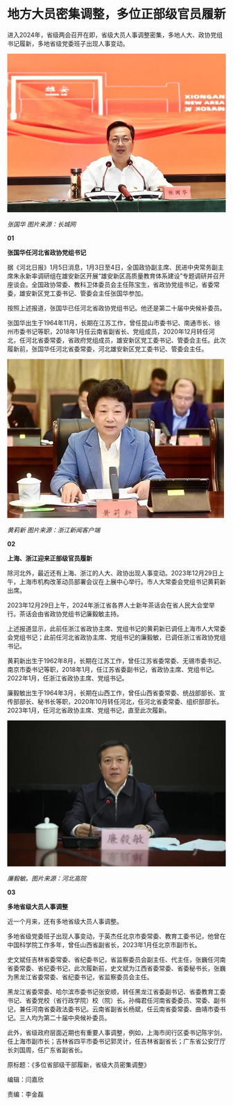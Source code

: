 # 地方大员密集调整，多位正部级官员履新

进入2024年，省级两会召开在即，省级大员人事调整密集，多地人大、政协党组书记履新，多地省级党委班子出现人事变动。

![b276166429405bac02b7e497ef0d2a07.jpg](https://raw.githubusercontent.com/qqhsx/qqnews_image/main/2024/01/07/地方大员密集调整，多位正部级官员履新/b276166429405bac02b7e497ef0d2a07.jpg)

 _张国华 图片来源：长城网_

**01**

**张国华任河北省政协党组书记**

据《河北日报》1月5日消息，1月3日至4日，全国政协副主席、民进中央常务副主席朱永新率调研组在雄安新区开展“雄安新区高质量教育体系建设”专题调研并召开座谈会。全国政协常委、教科卫体委员会主任陈宝生，省政协党组书记，省委常委，雄安新区党工委书记、管委会主任张国华参加。

按照上述报道，张国华已任河北省政协党组书记。他还是第二十届中央候补委员。

张国华出生于1964年11月，长期在江苏工作，曾任昆山市委书记、南通市长、徐州市委书记等职，2018年1月任云南省副省长、党组成员，2020年12月转任河北，任河北省委常委，省政府党组成员，雄安新区党工委书记、管委会主任。此次履新前，张国华任河北省委常委，河北雄安新区党工委书记、管委会主任。

![2fd251ab94aaf73dbf992cab6bc8d916.jpg](https://raw.githubusercontent.com/qqhsx/qqnews_image/main/2024/01/07/地方大员密集调整，多位正部级官员履新/2fd251ab94aaf73dbf992cab6bc8d916.jpg)

_黄莉新 图片来源：浙江新闻客户端_

**02**

**上海、浙江迎来正部级官员履新**

除河北外，最近还有上海、浙江的人大、政协出现人事变动。2023年12月29日上午，上海市机构改革动员部署会议在上展中心举行。市人大常委会党组书记黄莉新出席。

2023年12月29日上午，2024年浙江省各界人士新年茶话会在省人民大会堂举行。茶话会由省政协党组书记廉毅敏主持。

上述报道显示，此前任浙江省政协主席、党组书记的黄莉新已调任上海市人大常委会党组书记；此前任河北省政协主席、党组书记的廉毅敏，已调任浙江省政协党组书记。

黄莉新出生于1962年8月，长期在江苏工作，曾任江苏省委常委、无锡市委书记、南京市委书记等职，2018年1月，任江苏省委副书记，省政协主席、党组书记。2022年1月，任浙江省政协主席、党组书记。

廉毅敏出生于1964年3月，长期在山西工作，曾任山西省委常委、统战部部长、宣传部部长、秘书长等职，2020年10月转任河北，任河北省委常委、组织部部长。2023年1月，任河北省政协主席、党组书记，直至此次履新。

![dc29ddb2fb5617030a840f9b932eb239.jpg](https://raw.githubusercontent.com/qqhsx/qqnews_image/main/2024/01/07/地方大员密集调整，多位正部级官员履新/dc29ddb2fb5617030a840f9b932eb239.jpg)

_廉毅敏。图片来源：河北高院_

**03**

**多地省级大员人事调整**

近一个月来，还有多地省级大员人事调整。

多地省级党委班子出现人事变动，于英杰任北京市委常委、教育工委书记，他曾在中国科学院工作多年，曾任山西省副省长，2023年1月任北京市副市长。

史文斌任吉林省委常委、省纪委书记，省监察委员会副主任、代主任，张巍任河南省委常委、省纪委书记，此次履新前，史文斌为江西省委常委、省委秘书长，张巍为黑龙江省委常委、省纪委书记，省监察委员会主任。

黑龙江省委常委、哈尔滨市委书记张安顺，转任黑龙江省委副书记、省委教育工委书记、省委党校（省行政学院）校（院）长。孙梅君任河南省委委员、常委、副书记，兼任河南省委政法委书记。云南省副省长杨斌，任云南省委常委、曲靖市委书记。三人均为第二十届中央候补委员。

此外，省级政府层面近期也有重要人事调整，例如，上海市闵行区委书记陈宇剑，任上海市副市长；吉林省四平市委书记郭灵计，任吉林省副省长；广东省公安厅厅长刘国周，任广东省副省长。

原标题：《多位省部级干部履新，省级大员密集调整》

编辑：闫嘉欣

责编：李金磊

